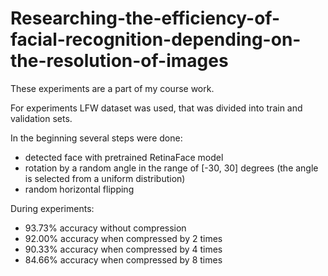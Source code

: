 # Researching-the-efficiency-of-facial-recognition-depending-on-the-resolution-of-images

These experiments are a part of my course work.

For experiments LFW dataset was used, that was divided into train and validation sets. 

In the beginning several steps were done: 
- detected face with pretrained RetinaFace model 
- rotation by a random angle in the range of [-30, 30] degrees (the angle is selected from a uniform distribution) 
- random horizontal flipping

During experiments:
- 93.73% accuracy without compression
- 92.00% accuracy when compressed by 2 times
- 90.33% accuracy when compressed by 4 times
- 84.66% accuracy when compressed by 8 times
